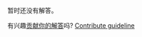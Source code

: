 
暂时还没有解答。

有兴趣[贡献你的解答](https://github.com/BFEdev/BFE.dev-solutions/blob/main/react/phone-number-input_zh.md)吗? [Contribute guideline](https://github.com/BFEdev/BFE.dev-solutions#how-to-contribute)
